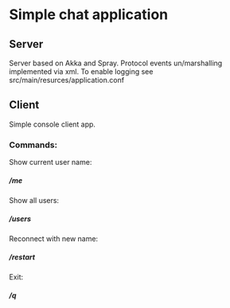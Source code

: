 Simple chat application
======================

Server
------

Server based on Akka and Spray.
Protocol events un/marshalling implemented via xml.
To enable logging see src/main/resurces/application.conf

Client
------

Simple console client app.

### Commands:

Show current user name:
##### /me
Show all users:
##### /users 
Reconnect with new name:
##### /restart
Exit:
##### /q
